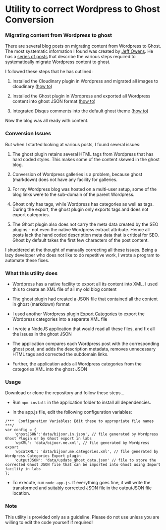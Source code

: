 
# Utility to correct Wordpress to Ghost Conversion

### Migrating content from Wordpress to ghost

There are several blog posts on migrating content from Wordpress to Ghost. The most systematic information I found was created by [Jeff Owens](http://blog.jeff-owens.com/about/). He has a [series of posts](http://blog.jeff-owens.com/migrating-from-wordpress-to-ghost/) that describe the various steps required to systematically migrate Wordpress content to ghost.

I followed these steps that he has outlined:

1. Installed the Cloudinary plugin in Wordpress and migrated all images to cloudinary ([how to](http://blog.jeff-owens.com/hosting-ghost-blog-images-with-cloudinary/))

2. Installed the Ghost plugin in Wordpress and exported all Wordpress content into ghost JSON format ([how to](http://blog.jeff-owens.com/ghost-data-migration/))

3. Integrated Disqus comments into the default ghost theme ([how to](http://blog.jeff-owens.com/ghost-comments-with-disqus/))

Now the blog was all ready with content.

### Conversion Issues
But when I started looking at various posts, I found several issues:

1. The ghost plugin retains several HTML tags from Wordpress that has hard coded styles. This makes some of the content skewed in the ghost blog.

2. Conversion of Wordpress galleries is a problem, because ghost (markdown) does not have any facility for galleries.

3. For my Wordpress blog was hosted on a multi-user setup, some of the blog links were to the sub-domain of the parent Wordpress.

4. Ghost only has tags, while Wordpress has categories as well as tags. During the export, the ghost plugin only exports tags and does not export categories.

5. The Ghost plugin also does not carry the meta data created by the SEO plugins - not even the native Wordpress extract attribute. Hence all posts lack the hand coded description meta data that is critical for SEO. Ghost by default takes the first few characters of the post content.

I shuddered at the thought of manually correcting all these issues. Being a lazy developer who does not like to do repetitive work, I wrote a program to automate these fixes.

### What this utility does

* Wordpress has a native facility to export all its content into XML. I used this to create an XML file of all my old blog content

* The ghost plugin had created a JSON file that contained all the content in ghost (markdown) format

* I used another Wordpress plugin [Export Categories](https://wordpress.org/plugins/export-categories/) to export the Wordpress categories into a separate XML file

* I wrote a NodeJS application that would read all these files, and fix all the issues in the ghost JSON

* The application compares each Wordpress post with the corresponding ghost post, and adds the description metadata, removes unnecessary HTML tags and corrected the subdomain links.

* Further, the application adds all Wordpress categories from the categories XML into the ghost JSON

### Usage

Download or clone the repository and follow these steps...

* Run `npm install` in the application folder to install all dependencies.

* In the app.js file, edit the following configuration variables:

```
/***  Configuration Variables: Edit these to appropriate file names ***/
var config = {
    'ghostJSON':'data/bijoor.in.json', // file generated by Wordpress Ghost Plugin or by Ghost export in labs
    'wpXML': 'data/bijoor.me.xml', // file generated by Wordpress export
    'wpcatXML': 'data/bijoor.me.categories.xml', // file generated by Wordpress Categories Export plugin
    'outputJSON': 'data/update_ghost_data.json' // file to store the corrected Ghost JSON file that can be imported into Ghost using Import facility in labs
};
```

* To execute, run `node app.js`. If everything goes fine, it will write the transformed and suitably corrected JSON file in the outputJSON file location.

### Note

This utility is provided only as a guideline. Please do not use unless you are willing to edit the code yourself if required!
